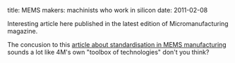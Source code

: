 title: MEMS makers: machinists who work in silicon 
date: 2011-02-08 

Interesting article here published in the latest edition of Micromanufacturing magazine.
<!--break-->
The concusion to this [article about standardisation in MEMS manufacturing](http://www.micromanufacturing.com/showthread.php?t=1100) sounds a lot like 4M's own "toolbox of technologies" don't you think?